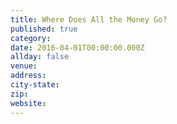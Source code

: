 ```yaml
---
title: Where Does All the Money Go?
published: true
category:
date: 2016-04-01T00:00:00.000Z
allday: false
venue:
address:
city-state:
zip:
website:
---
```

